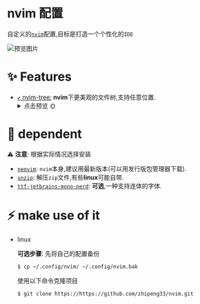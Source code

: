 # nvim 配置

自定义的[`nvim`](https://neovim.io)配置,目标是打造一个个性化的`IDE` 

![预览图片](https://github.com/zhipeng33/nvim/blob/doc/images/nvim.png?raw=true)

# ✨ Features
- [`✔️` nvim-tree:](https://github.com/nvim-neo-tree/neo-tree.nvim) **nvim**下更美观的文件树,支持任意位置.<details>
    <summary>点击预览 🌞</summary>
    <img src="https://github.com/zhipeng33/nvim/blob/doc/images/nvim-tree.png?raw=true" style="30%"/>
</details>

# 📎 dependent 
⚠️ **注意**: 根据实际情况选择安装
- [`neovim`](https://neovim.io):  `nvim`本身,建议用最新版本(可以用发行版包管理器下载).
- [`unzip`](http://infozip.sourceforge.net/UnZip.html):  解压`zip`文件,有些**linux**可能自带.
- [`ttf-jetbrains-mono-nerd`](https://github.com/ryanoasis/nerd-fonts/releases/download/v3.0.2/JetBrainsMono.zip):  **可选**,一种支持连体的字体.

# ⚡ make use of it
- linux 

    **可选步骤**: 先将自己的配置备份 
    
    ~~~sh
    $ cp ~/.config/nvim/ ~/.config/nvim.bak
    ~~~ 
    
    使用以下命令克隆项目 
    
    ~~~sh
    $ git clone https://https://github.com/zhipeng33/nvim.git
    ~~~

